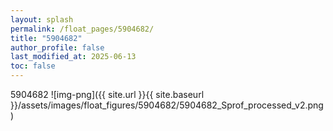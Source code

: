 ```yaml
---
layout: splash
permalink: /float_pages/5904682/
title: "5904682"
author_profile: false
last_modified_at: 2025-06-13
toc: false
---
```

 
5904682
![img-png]({{ site.url }}{{ site.baseurl }}/assets/images/float_figures/5904682/5904682_Sprof_processed_v2.png)